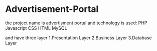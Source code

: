 # Advertisement-Portal
the project name is advertisment portal and technology is used:
PHP
Javascript
CSS
HTML
MySQL

and have three layer 
1.Presentation Layer
2.Business Layer
3.Database Layer 
